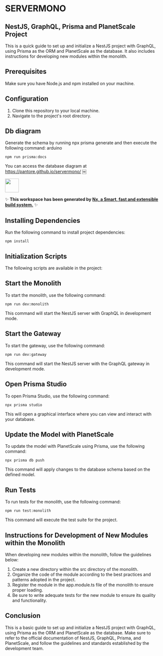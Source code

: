 # SERVERMONO

## NestJS, GraphQL, Prisma and PlanetScale Project
This is a quick guide to set up and initialize a NestJS project with GraphQL, using Prisma as the ORM and PlanetScale as the database. It also includes instructions for developing new modules within the monolith.

## Prerequisites
Make sure you have Node.js and npm installed on your machine.


## Configuration
1. Clone this repository to your local machine.
2. Navigate to the project's root directory.

## Db diagram

Generate the schema by running npx prisma generate and then execute the following command:
arduino

```
npm run prisma:docs
```

You can access the database diagram at https://pantore.github.io/servermono/
￼

<a alt="Nx logo" href="https://nx.dev" target="_blank" rel="noreferrer"><img src="https://raw.githubusercontent.com/nrwl/nx/master/images/nx-logo.png" width="45"></a>

✨ **This workspace has been generated by [Nx, a Smart, fast and extensible build system.](https://nx.dev)** ✨

## Installing Dependencies

Run the following command to install project dependencies:

```
npm install
```

## Initialization Scripts

The following scripts are available in the project:

## Start the Monolith

To start the monolith, use the following command:

```
npm run dev:monolith
```

This command will start the NestJS server with GraphQL in development mode.

## Start the Gateway

To start the gateway, use the following command:

```
npm run dev:gateway
```

This command will start the NestJS server with the GraphQL gateway in development mode.

## Open Prisma Studio

To open Prisma Studio, use the following command:

```
npx prisma studio
```

This will open a graphical interface where you can view and interact with your database.

## Update the Model with PlanetScale

To update the model with PlanetScale using Prisma, use the following command:

```
npx prisma db push
```

This command will apply changes to the database schema based on the defined model.

## Run Tests

To run tests for the monolith, use the following command:

```
npm run test:monolith
```

This command will execute the test suite for the project.

## Instructions for Development of New Modules within the Monolith
When developing new modules within the monolith, follow the guidelines below:

1. Create a new directory within the src directory of the monolith.
2. Organize the code of the module according to the best practices and patterns adopted in the project.
3. Register the module in the app.module.ts file of the monolith to ensure proper loading.
4. Be sure to write adequate tests for the new module to ensure its quality and functionality.


## Conclusion

This is a basic guide to set up and initialize a NestJS project with GraphQL, using Prisma as the ORM and PlanetScale as the database. Make sure to refer to the official documentation of NestJS, GraphQL, Prisma, and PlanetScale, and follow the guidelines and standards established by the development team.
